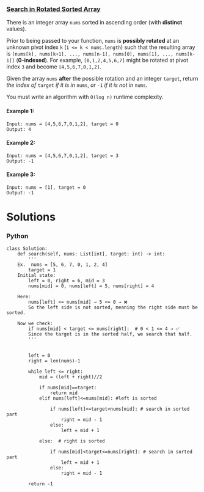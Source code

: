 ### [Search in Rotated Sorted Array](https://leetcode.com/problems/search-in-rotated-sorted-array/) <br>

There is an integer array `nums` sorted in ascending order (with **distinct** values).

Prior to being passed to your function, `nums` is **possibly rotated** at an unknown pivot index `k` (`1 <= k < nums.length`) such that the resulting array is `[nums[k], nums[k+1], ..., nums[n-1], nums[0], nums[1], ..., nums[k-1]]` (**0-indexed**). For example, `[0,1,2,4,5,6,7]` might be rotated at pivot index `3` and become `[4,5,6,7,0,1,2]`.

Given the array `nums` **after** the possible rotation and an integer `target`, return *the index of* `target` *if it is in* `nums`, *or* `-1` *if it is not in* `nums`.

You must write an algorithm with `O(log n)` runtime complexity.


#### Example 1:

```
Input: nums = [4,5,6,7,0,1,2], target = 0
Output: 4

```

#### Example 2:

```
Input: nums = [4,5,6,7,0,1,2], target = 3
Output: -1

```


#### Example 3:

```
Input: nums = [1], target = 0
Output: -1

```


# Solutions

### Python
```
class Solution:
    def search(self, nums: List[int], target: int) -> int:
        '''
    Ex.  nums = [5, 6, 7, 0, 1, 2, 4]
        target = 1
    Initial state:
        left = 0, right = 6, mid = 3
        nums[mid] = 0, nums[left] = 5, nums[right] = 4

    Here:
        nums[left] <= nums[mid] → 5 <= 0 → ❌
        So the left side is not sorted, meaning the right side must be sorted.

    Now we check:
        if nums[mid] < target <= nums[right]:  # 0 < 1 <= 4 → ✅
        Since the target is in the sorted half, we search that half.
        '''


        left = 0
        right = len(nums)-1

        while left <= right:
            mid = (left + right)//2
            
            if nums[mid]==target:
                return mid
            elif nums[left]<=nums[mid]: #left is sorted 
                
                if nums[left]<=target<nums[mid]: # search in sorted part
                    right = mid - 1
                else:
                    left = mid + 1
                    
            else:  # right is sorted
               
                if nums[mid]<target<=nums[right]: # search in sorted part
                    left = mid + 1
                else:
                    right = mid - 1

        return -1

```

